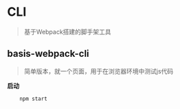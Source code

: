 # CLI
> 基于Webpack搭建的脚手架工具

## basis-webpack-cli

> 简单版本，就一个页面，用于在浏览器环境中测试js代码

**启动**
```shell
    npm start
```
